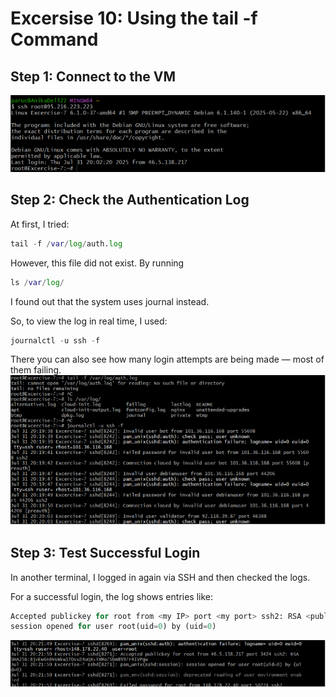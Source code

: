 # Excersise 10: Using the tail -f Command

## Step 1: Connect to the VM

![Alt-Text](./images/9.2.png)

## Step 2: Check the Authentication Log

At first, I tried:

```tf
tail -f /var/log/auth.log
```

However, this file did not exist.
By running

```tf
ls /var/log/
```

I found out that the system uses journal instead.

So, to view the log in real time, I used:

```tf
journalctl -u ssh -f
```

There you can also see how many login attempts are being made — most of them failing.
![Alt-Text](./images/9.3.png)

## Step 3: Test Successful Login

In another terminal, I logged in again via SSH and then checked the logs.

For a successful login, the log shows entries like:

```tf
Accepted publickey for root from <my IP> port <my port> ssh2: RSA <public key fingerprint>
session opened for user root(uid=0) by (uid=0)
```

![Alt-Text](./images/9.4.png)
